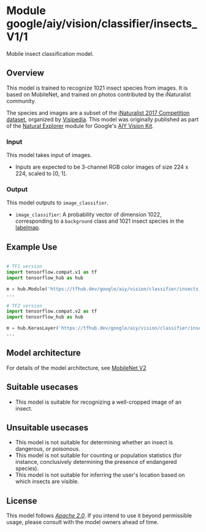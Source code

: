 # Module google/aiy/vision/classifier/insects_V1/1

Mobile insect classification model.

<!-- asset-path: @visionkit/aiy/classifier/natural_world_insects_V1/2 -->
<!-- module-type: image-classification -->
<!-- fine-tunable: false -->
<!-- format: hub -->
<!-- language: en -->
<!-- network-architecture: MobileNet V2 -->
<!-- dataset: iNaturalist -->
<!-- interactive-model-name: vision -->

## Overview

This model is trained to recognize 1021 insect species from images. It is based
on MobileNet, and trained on photos contributed by the iNaturalist community.

The species and images are a subset of the [iNaturalist 2017 Competition
dataset](https://github.com/visipedia/inat_comp/tree/master/2017),
organized by [Visipedia](https://sites.google.com/corp/visipedia.org/index).
This model was originally published as part of the [Natural
Explorer](https://aiyprojects.withgoogle.com/model/nature-explorer/) module for
Google's [AIY Vision Kit](https://aiyprojects.withgoogle.com/vision/).

### Input

This model takes input of images.

*   Inputs are expected to be 3-channel RGB color images of size 224 x 224,
    scaled to [0, 1].

### Output

This model outputs to `image_classifier`.

*   `image_classifier`: A probability vector of dimension 1022, corresponding
    to a `background` class and 1021 insect species in the [labelmap](
    https://www.gstatic.com/aihub/tfhub/labelmaps/aiy_insects_V1_labelmap.csv).

## Example Use

```python

# TF1 version
import tensorflow.compat.v1 as tf
import tensorflow_hub as hub

m = hub.Module('https://tfhub.dev/google/aiy/vision/classifier/insects_V1/1')
...

# TF2 version
import tensorflow.compat.v2 as tf
import tensorflow_hub as hub

m = hub.KerasLayer('https://tfhub.dev/google/aiy/vision/classifier/insects_V1/1')
...
```

## Model architecture

For details of the model architecture, see
[MobileNet V2](https://arxiv.org/abs/1801.04381)

## Suitable usecases

*   This model is suitable for recognizing a well-cropped image of an insect.

## Unsuitable usecases

*   This model is not suitable for determining whether an insect is dangerous,
    or poisonous.
*   This model is not suitable for counting or population statistics (for
    instance, conclusively determining the presence of endangered species).
*   This model is not suitable for inferring the user's location based on which
    insects are visible.

## License

This model follows [*Apache 2.0*](https://www.apache.org/licenses/LICENSE-2.0).
If you intend to use it beyond permissible usage, please consult with the model
owners ahead of time.
